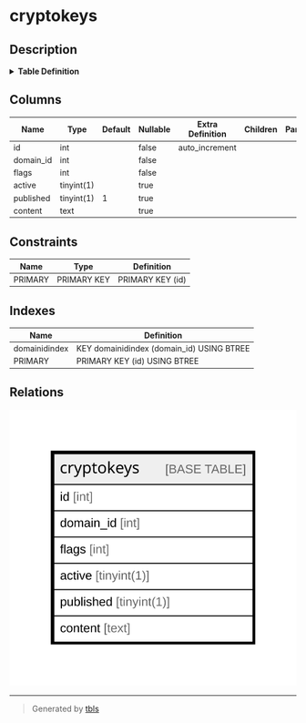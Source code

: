 # cryptokeys

## Description

<details>
<summary><strong>Table Definition</strong></summary>

```sql
CREATE TABLE `cryptokeys` (
  `id` int NOT NULL AUTO_INCREMENT,
  `domain_id` int NOT NULL,
  `flags` int NOT NULL,
  `active` tinyint(1) DEFAULT NULL,
  `published` tinyint(1) DEFAULT '1',
  `content` text,
  PRIMARY KEY (`id`),
  KEY `domainidindex` (`domain_id`)
) ENGINE=InnoDB DEFAULT CHARSET=latin1
```

</details>

## Columns

| Name | Type | Default | Nullable | Extra Definition | Children | Parents | Comment |
| ---- | ---- | ------- | -------- | ---------------- | -------- | ------- | ------- |
| id | int |  | false | auto_increment |  |  |  |
| domain_id | int |  | false |  |  |  |  |
| flags | int |  | false |  |  |  |  |
| active | tinyint(1) |  | true |  |  |  |  |
| published | tinyint(1) | 1 | true |  |  |  |  |
| content | text |  | true |  |  |  |  |

## Constraints

| Name | Type | Definition |
| ---- | ---- | ---------- |
| PRIMARY | PRIMARY KEY | PRIMARY KEY (id) |

## Indexes

| Name | Definition |
| ---- | ---------- |
| domainidindex | KEY domainidindex (domain_id) USING BTREE |
| PRIMARY | PRIMARY KEY (id) USING BTREE |

## Relations

![er](cryptokeys.svg)

---

> Generated by [tbls](https://github.com/k1LoW/tbls)
